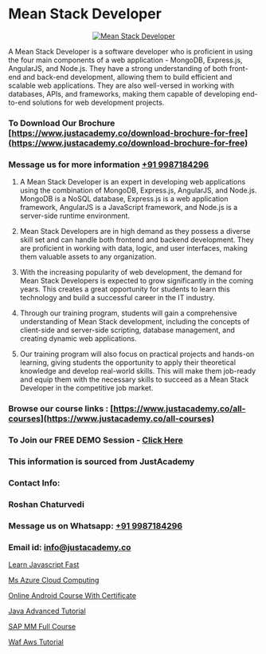 # Mean Stack Developer

<p align="center">
  <a href="https://justacademy.co/program-detail/mern-stack-development">
    <img src="https://justacademy.co/storage2/program_images/1704700408.webp" alt="Mean Stack Developer">
  </a>
</p>


A Mean Stack Developer is a software developer who is proficient in using the four main components of a web application - MongoDB, Express.js, AngularJS, and Node.js. They have a strong understanding of both front-end and back-end development, allowing them to build efficient and scalable web applications. They are also well-versed in working with databases, APIs, and frameworks, making them capable of developing end-to-end solutions for web development projects.
### To Download Our Brochure [https://www.justacademy.co/download-brochure-for-free](https://www.justacademy.co/download-brochure-for-free)
### Message us for more information [+91 9987184296](https://api.whatsapp.com/send?phone=919987184296)
1) A Mean Stack Developer is an expert in developing web applications using the combination of MongoDB, Express.js, AngularJS, and Node.js.
MongoDB is a NoSQL database, Express.js is a web application framework, AngularJS is a JavaScript framework, and Node.js is a server-side runtime environment.

2) Mean Stack Developers are in high demand as they possess a diverse skill set and can handle both frontend and backend development. They are proficient in working with data, logic, and user interfaces, making them valuable assets to any organization.

3) With the increasing popularity of web development, the demand for Mean Stack Developers is expected to grow significantly in the coming years. This creates a great opportunity for students to learn this technology and build a successful career in the IT industry.

4) Through our training program, students will gain a comprehensive understanding of Mean Stack development, including the concepts of client-side and server-side scripting, database management, and creating dynamic web applications.

5) Our training program will also focus on practical projects and hands-on learning, giving students the opportunity to apply their theoretical knowledge and develop real-world skills. This will make them job-ready and equip them with the necessary skills to succeed as a Mean Stack Developer in the competitive job market.

### Browse our course links : [https://www.justacademy.co/all-courses](https://www.justacademy.co/all-courses) 
### To Join our FREE DEMO Session - [Click Here](https://www.justacademy.co/register-for-course-demo)


### This information is sourced from JustAcademy
### Contact Info:
### Roshan Chaturvedi
### Message us on Whatsapp: [+91 9987184296](https://api.whatsapp.com/send?phone=919987184296)
### Email id: [info@justacademy.co](mailto:info@justacademy.co)
                
[Learn Javascript Fast](https://www.linkedin.com/pulse/learn-javascript-fast-justacademy-mumbai-bzwjc?trackingId=MElh97vKNpVPSIZni01FpQ%3D%3D&lipi=urn%3Ali%3Apage%3Ad_flagship3_showcase_admin%3Bwznj2UNcTieGGkSiw6VF5Q%3D%3D)

[Ms Azure Cloud Computing](https://www.linkedin.com/pulse/ms-azure-cloud-computing-justacademy-pune-tcptc?trackingId=A9Mkp42ySwxqNswd5HqHPQ%3D%3D&lipi=urn%3Ali%3Apage%3Ad_flagship3_company_admin%3BgZlONmXPQ3%2BLxo6frpA8RA%3D%3D)

[Online Android Course With Certificate](https://medium.com/@mistersumit961/online-android-course-with-certificate-fe1354fd3ee1)

[Java Advanced Tutorial](https://medium.com/@ranepooja/java-advanced-tutorial-69ce571ce899)

[SAP MM Full Course](https://justacademyin.github.io/Articles/SAP-MM-Full-Course)

[Waf Aws Tutorial](https://justacademyin.github.io/justacademy/waf-aws-tutorial)

